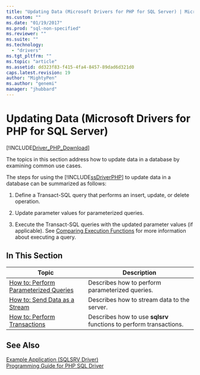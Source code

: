 ```yaml
---
title: "Updating Data (Microsoft Drivers for PHP for SQL Server) | Microsoft Docs"
ms.custom: ""
ms.date: "01/19/2017"
ms.prod: "sql-non-specified"
ms.reviewer: ""
ms.suite: ""
ms.technology: 
  - "drivers"
ms.tgt_pltfrm: ""
ms.topic: "article"
ms.assetid: dd323f83-f415-4fa4-8457-89dad6d321d0
caps.latest.revision: 19
author: "MightyPen"
ms.author: "genemi"
manager: "jhubbard"
---
```

# Updating Data (Microsoft Drivers for PHP for SQL Server)
[!INCLUDE[Driver_PHP_Download](../../includes/driver_php_download.md)]

The topics in this section address how to update data in a database by examining common use cases.  
  
The steps for using the [!INCLUDE[ssDriverPHP](../../includes/ssdriverphp_md.md)] to update data in a database can be summarized as follows:  
  
1.  Define a Transact-SQL query that performs an insert, update, or delete operation.  
  
2.  Update parameter values for parameterized queries.  
  
3.  Execute the Transact-SQL queries with the updated parameter values (if applicable). See [Comparing Execution Functions](../../connect/php/comparing-execution-functions.md) for more information about executing a query.  
  
## In This Section  
  
|Topic|Description|  
|---------|---------------|  
|[How to: Perform Parameterized Queries](../../connect/php/how-to-perform-parameterized-queries.md)|Describes how to perform parameterized queries.|  
|[How to: Send Data as a Stream](../../connect/php/how-to-send-data-as-a-stream.md)|Describes how to stream data to the server.|  
|[How to: Perform Transactions](../../connect/php/how-to-perform-transactions.md)|Describes how to use **sqlsrv** functions to perform transactions.|  
  
## See Also  
[Example Application &#40;SQLSRV Driver&#41;](../../connect/php/example-application-sqlsrv-driver.md)  
[Programming Guide for PHP SQL Driver](../../connect/php/programming-guide-for-php-sql-driver.md)
  
